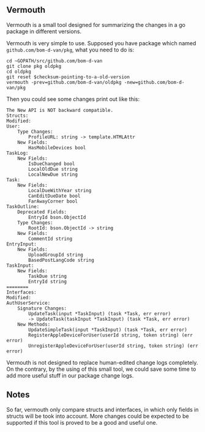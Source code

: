 ## Vermouth

Vermouth is a small tool designed for summarizing the changes in a go package in different versions.

Vermouth is very simple to use. Supposed you have package which named `github.com/bom-d-van/pkg`, what you need to do is:

```
cd ~GOPATH/src/github.com/bom-d-van
git clone pkg oldpkg
cd oldpkg
git reset $checksum-pointing-to-a-old-version
vermouth -prev=github.com/bom-d-van/oldpkg -new=github.com/bom-d-van/pkg
```

Then you could see some changes print out like this:

```
The New API is NOT backward compatible.
Structs:
Modified:
User:
	Type Changes:
		ProfileURL: string -> template.HTMLAttr
	New Fields:
		HasMobileDevices bool
TaskLog:
	New Fields:
		IsDueChanged bool
		LocalOldDue string
		LocalNewDue string
Task:
	New Fields:
		LocalDueWithYear string
		CanEditDueDate bool
		FarAwayCorner bool
TaskOutline:
	Deprecated Fields:
		EntryId bson.ObjectId
	Type Changes:
		RootId: bson.ObjectId -> string
	New Fields:
		CommentId string
EntryInput:
	New Fields:
		UploadGroupId string
		BasedPostLangCode string
TaskInput:
	New Fields:
		TaskDue string
		EntryId string
========
Interfaces:
Modified:
AuthUserService:
	Signature Changes:
		UpdateTask(input *TaskInput) (task *Task, err error)
		-> UpdateTask(taskInput *TaskInput) (task *Task, err error)
	New Methods:
		UpdateSimpleTask(input *TaskInput) (task *Task, err error)
		RegisterAppleDeviceForUser(userId string, token string) (err error)
		UnregisterAppleDeviceForUser(userId string, token string) (err error)
```

Vermouth is not designed to replace human-edited change logs completely. On the contrary, by the using of this small tool, we could save some time to add more useful stuff in our package change logs.

## Notes

So far, vermouth only compare structs and interfaces, in which only fields in structs will be took into account. More changes could be expected to be supported if this tool is proved to be a good and useful one.
